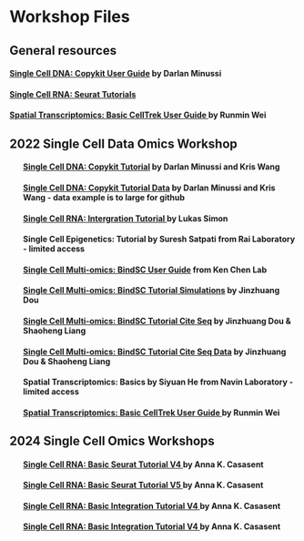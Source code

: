 # Workshop Files

## General resources 

<h4><a href="https://navinlabcode.github.io/CopyKit-UserGuide/">Single Cell DNA: Copykit User Guide</a> by Darlan Minussi </h4>

<h4><a href="https://satijalab.org/seurat/articles/get_started_v5_new">Single Cell RNA: Seurat Tutorials</h4> 

<h4><a href="https://github.com/navinlabcode/CellTrek">Spatial Transcriptomics: Basic CellTrek User Guide </a> by Runmin Wei</h4>

 <h2 class="section-heading">2022 Single Cell Data Omics Workshop</h2>
            <div class="col-lg-12 text-center">
                <div class="row text-left">
                    <div class="col-lg-12">
                        <ul>
                                <h4><a href="docs/copykit_workshop.html">Single Cell DNA: Copykit Tutorial</a> by Darlan Minussi and Kris Wang</h4> 
                                <h4><a href="tutorial_data/sample_obj.rds" download="sample_obj.rds">Single Cell DNA: Copykit Tutorial Data</a> by Darlan Minussi and Kris Wang - data example is to large for github </h4> 
                                <h4><a href="docs/Human_lung_integration_using_scvi.html">Single Cell RNA: Intergration Tutorial </a> by Lukas Simon</h4>
                                <h4>Single Cell Epigenetics: Tutorial by Suresh Satpati from Rai Laboratory - limited access </h4>
                                <h4><a href="https://github.com/KChen-lab/bindSC"> Single Cell Multi-omics: BindSC User Guide</a> from Ken Chen Lab</h4> 
                                <h4><a href="docs/sim.html">Single Cell Multi-omics: BindSC Tutorial Simulations</a> by Jinzhuang Dou</h4> 
                                <h4><a href="docs/CITE_seq_workshop_student_version.nb.html">Single Cell Multi-omics: BindSC Tutorial Cite Seq</a> by Jinzhuang Dou & Shaoheng Liang</h4> 
                                <h4><a href="2022/tutorial_data/cite-seq-data.RDS" download="cite-seq-data.RDS">Single Cell Multi-omics: BindSC Tutorial Cite Seq Data</a> by Jinzhuang Dou & Shaoheng Liang</h4> 
                                <h4>Spatial Transcriptomics: Basics by Siyuan He from Navin Laboratory - limited access </h4> 
                                <h4><a href="https://github.com/navinlabcode/CellTrek">Spatial Transcriptomics: Basic CellTrek User Guide </a> by Runmin Wei</h4>
                        </ul>
                    </div>
                </div>
<h2 class="section-heading">2024 Single Cell Omics Workshops</h2>
            <div class="col-lg-12 text-center">
                <div class="row text-left">
                    <div class="col-lg-12">
                        <ul>
                                <h4><a href="2024/Basic_scRNA_Seurat4_Tutorial.html">Single Cell RNA: Basic Seurat Tutorial V4 </a> by Anna K. Casasent</h4> 
                                <h4><a href="2024/Basic_scRNA_Seurat5_Tutorial.html">Single Cell RNA: Basic Seurat Tutorial V5 </a> by Anna K. Casasent</h4>
                                <h4><a href="2024/Intergration_scRNA_Seurat4_Tutorial_sct_filter.html">Single Cell RNA: Basic Integration Tutorial V4 </a> by Anna K. Casasent</h4> 
                                <h4><a href="2024/integration_workshopV5.html">Single Cell RNA: Basic Integration Tutorial V4 </a> by Anna K. Casasent</h4> 
            </div>
